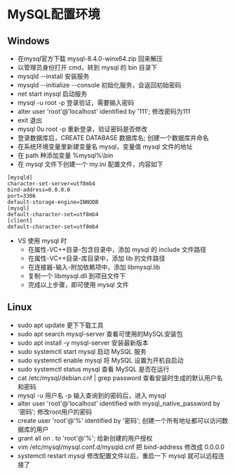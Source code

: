 # MySQL配置环境

## Windows

* 在mysql官方下载 mysql-8.4.0-winx64.zip 回来解压
* 以管理员身份打开 cmd，转到 mysql 的 bin 目录下
* mysqld --install  安装服务
* mysqld --initialize --console  初始化服务，会返回初始密码
* net start mysql  启动服务
* mysql -u root -p  登录验证，需要输入密码
* alter user 'root'@'localhost' identified by '111';  修改密码为111
* exit  退出
* mysql 0u root -p  重新登录，验证密码是否修改
* 登录数据库后，CREATE DATABASE 数据库名;  创建一个数据库并命名
* 在系统环境变量里新建变量名 mysql，变量值 mysql 文件的地址
* 在 path 种添加变量 %mysql%\bin
* 在 mysql 文件下创建一个 my.ini 配置文件，内容如下
```
[mysqld]
character-set-server=utf8mb4
bind-address=0.0.0.0
port=3306
default-storage-engine=INNODB
[mysql]
default-character-set=utf8mb4
[client]
default-character-set=utf8mb4
```

* VS 使用 mysql 时
  * 在属性-VC++目录-包含目录中，添加 mysql 的 include 文件路径
  * 在属性-VC++目录-库目录中，添加 lib 的文件路径
  * 在连接器-输入-附加依赖项中，添加 libmysql.lib
  * 复制一个 libmysql.dll 到项目文件下
  * 完成以上步骤，即可使用 mysql 文件


## Linux

* sudo apt update   更下下载工具
* sudo apt search mysql-server   查看可使用的MySQL安装包
* sudo apt install -y mysql-server   安装最新版本
* sudo systemctl start mysql    启动 MySQL 服务
* sudo systemctl enable mysql    将 MySQL 设置为开机自启动
* sudo systemctl status mysql    查看 MySQL 是否在运行
* cat /etc/mysql/debian.cnf | grep password    查看安装时生成的默认用户名和密码
* mysql -u 用户名 -p    输入查询到的密码后，进入 mysql
* alter user 'root'@'localhost' identified with mysql_native_password by '密码';    修改root用户的密码
* create user 'root'@'%' identified by '密码';    创建一个所有地址都可以访问数据库的用户
* grant all on *.* to 'root'@'%';    给新创建的用户授权
* vim /etc/mysql/mysql.conf.d/mysqld.cnf    把 bind-address 修改成 0.0.0.0
* systemctl restart mysql    修改配置文件以后，重启一下 mysql 就可以远程连接了
